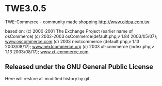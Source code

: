 # TWE3.0.5
TWE-Commerce - community made shopping
http://www.oldpa.com.tw

   based on:
   (c) 2000-2001 The Exchange Project  (earlier name of osCommerce)
   (c) 2002-2003 osCommerce(default.php,v 1.84 2003/05/07); www.oscommerce.com
   (c) 2003	 nextcommerce (default.php,v 1.13 2003/08/17); www.nextcommerce.org
   (c) 2003	 xt-commerce (index.php,v 1.13 2003/08/17); www.xt-commerce.com

   Released under the GNU General Public License
   -----------------------------------------------------------------------------------------
Here will restore all modified history by git.